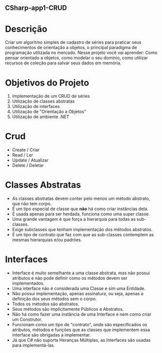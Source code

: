 ## CSharp-app1-CRUD

# Descrição
Criar um algoritmo simples de cadastro de séries para praticar seus conhecimentos de orientação a objetos, o principal paradigma de programação utilizada no mercado. Nesse projeto você vai aprender: Como pensar orientado a objetos, como modelar o seu domínio, como utilizar recursos de coleção para salvar seus dados em memória.

# Objetivos do Projeto
1. Implementação de um CRUD de séries
2. Utilização de classes abstratas
3. Utilização de interfaces
4. Utilização de "Orientação a Objetos"
5. Utilização de ambiente .NET

# Crud
- Create / Criar
- Read / Ler
- Update / Atualizar
- Delete / Deletar

# Classes Abstratas

- As classes abstratas devem conter pelo menos um método abstrato, que não tem corpo.
- É um tipo especial de classe que **não** há como criar instâncias dela.
- É usada apenas para ser herdada, funciona como uma super classe.
- Uma grande vantagem é que força a hierarquia para todas as sub-classes.
- Exige subclasses que tenham implementação dos métodos abstratos.
- É um tipo de contrato que faz com que as sub-classes contemplem as mesmas hierarquias e/ou padrões.

# Interfaces

- Interface é muito semelhante a uma classe abstrata, mas não possui atributos e não pode definir como os métodos devem ser implementados.
- Uma interface não é considerada uma Classe e sim uma Entidade.
- Não possui implementação, apenas assinatura, ou seja, apenas a definição dos seus métodos sem o corpo.
- Todos os métodos são abstratos.
- Seus métodos são implicitamente Públicos e Abstratos.
- Não há como fazer uma instância de uma Interface e nem como criar um Construtor.
- Funcionam como um tipo de "contrato", onde são especificados os atributos, métodos e funções que as classes que implementem essa interface são obrigadas a implementar.
- Já que C# não suporta Heranças Múltiplas, as Interfaces são usadas para implementá-las.
